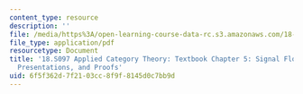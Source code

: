 ```yaml
---
content_type: resource
description: ''
file: /media/https%3A/open-learning-course-data-rc.s3.amazonaws.com/18-s097-applied-category-theory-january-iap-2019/6f5f362d7f2103cc8f9f8145d0c7bb9d_18-s097iap19ch5.pdf
file_type: application/pdf
resourcetype: Document
title: '18.S097 Applied Category Theory: Textbook Chapter 5: Signal Flow Graphs: Props,
  Presentations, and Proofs'
uid: 6f5f362d-7f21-03cc-8f9f-8145d0c7bb9d
---
```

